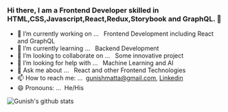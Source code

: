 ### Hi there, I am a Frontend Developer skilled in HTML,CSS,Javascript,React,Redux,Storybook and GraphQL. 👋


- 🔭 I’m currently working on ...        &nbsp; Frontend Development including React and GraphQL
- 🌱 I’m currently learning ...          &nbsp; Backend Development
- 👯 I’m looking to collaborate on ...   &nbsp; Some innovative project
- 🤔 I’m looking for help with ...       &nbsp; Machine Learning and AI
- 💬 Ask me about ...                    &nbsp; React and other Frontend Technologies 
- 📫 How to reach me: ...                 &nbsp;gunishmatta@gmail.com, [Linkedin](https://www.linkedin.com/in/gunishmatta2/)
- 😄 Pronouns: ...                        &nbsp;He/His


![Gunish's github stats](https://github-readme-stats.vercel.app/api?username=gunishmatta&count_private=true&show_icons=true)
